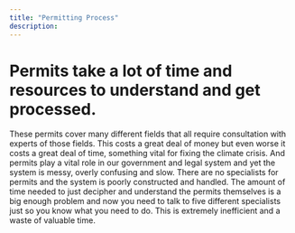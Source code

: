 ```yaml
---
title: "Permitting Process"
description: ‎
---
```


# Permits take a lot of time and resources to understand and get processed. 

These permits cover many different fields that all require consultation with experts of those fields. This costs a great deal of money but even worse it costs a great deal of time, something vital for fixing the climate crisis. And permits play a vital role in our government and legal system and yet the system is messy, overly confusing and slow. There are no specialists for permits and the system is poorly constructed and handled. The amount of time needed to just decipher and understand the permits themselves is a big enough problem and now you need to talk to five different specialists just so you know what you need to do. This is extremely inefficient and a waste of valuable time.

